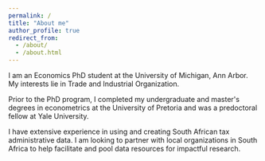 ```yaml
---
permalink: /
title: "About me"
author_profile: true
redirect_from: 
  - /about/
  - /about.html
---
```


I am an Economics PhD student at the University of Michigan, Ann Arbor. My interests lie in Trade and Industrial Organization.

Prior to the PhD program, I completed my undergraduate and master's degrees in econometrics at the University of Pretoria and was a predoctoral fellow at Yale University. 

I have extensive experience in using and creating South African tax administrative data. I am looking to partner with local organizations in South Africa to help facilitate and pool data resources for impactful research.
